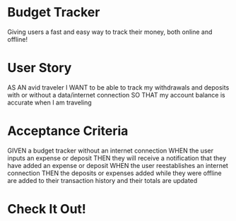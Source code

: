# Budget Tracker

Giving users a fast and easy way to track their money, both online and offline!

# User Story

AS AN avid traveler
I WANT to be able to track my withdrawals and deposits with or without a data/internet connection
SO THAT my account balance is accurate when I am traveling 

# Acceptance Criteria

GIVEN a budget tracker without an internet connection
WHEN the user inputs an expense or deposit
THEN they will receive a notification that they have added an expense or deposit
WHEN the user reestablishes an internet connection
THEN the deposits or expenses added while they were offline are added to their transaction history and their totals are updated

# Check It Out!


